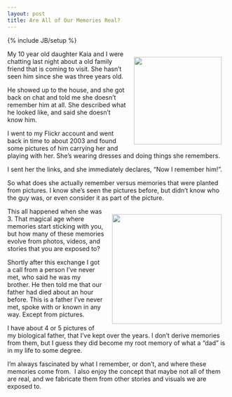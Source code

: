 ```yaml
---
layout: post
title: Are All of Our Memories Real?
---
```

{% include JB/setup %}

<img style="padding: 15px;" src="http://kinlane-productions.s3.amazonaws.com/kaia-krausky.png" alt="" width="200" align="right" />My 10 year old daughter Kaia and I were chatting last night about a old family friend that is coming to visit. She hasn’t seen him since she was three years old.

He showed up to the house, and she got back on chat and told me she doesn’t remember him at all. She described what he looked like, and said she doesn’t know him.

I went to my Flickr account and went back in time to about 2003 and found some pictures of him carrying her and playing with her. She’s wearing dresses and doing things she remembers.

I sent her the links, and she immediately declares, “Now I remember him!”.

So what does she actually remember versus memories that were planted from pictures. I know she’s seen the pictures before, but didn’t know who the guy was, or even consider it as part of the picture.

<img style="padding: 15px;" src="http://kinlane-productions.s3.amazonaws.com/Jimmy-Lifting-Weights.png" alt="" width="250" align="right" />This all happened when she was 3. That magical age where memories start sticking with you, but how many of these memories evolve from photos, videos, and stories that you are exposed to?

Shortly after this exchange I got a call from a person I’ve never met, who said he was my brother. He then told me that our father had died about an hour before. This is a father I’ve never met, spoke with or known in any way. Except from pictures.

I have about 4 or 5 pictures of my biological father, that I’ve kept over the years. I don’t derive memories from them, but I guess they did become my root memory of what a “dad” is in my life to some degree.

I’m always fascinated by what I remember, or don’t, and where these memories come from.  I also enjoy the concept that maybe not all of them are real, and we fabricate them from other stories and visuals we are exposed to.